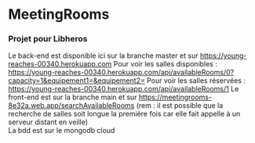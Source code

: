 # MeetingRooms

### Projet pour Libheros

Le back-end est disponible ici sur la branche master et sur https://young-reaches-00340.herokuapp.com
Pour voir les salles disponibles : https://young-reaches-00340.herokuapp.com/api/availableRooms/0?capacity=1&equipement1=&equipement2=
Pour voir les salles réservées : https://young-reaches-00340.herokuapp.com/api/availableRooms/1
Le front-end est sur la branche main et sur https://meetingrooms-8e32a.web.app/searchAvailableRooms
(rem : il est possible que la recherche de salles soit longue la première fois car elle fait appelle à un serveur distant en veille)  
La bdd est sur le mongodb cloud
